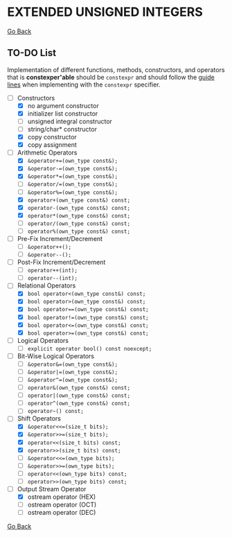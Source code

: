# **EXTENDED UNSIGNED INTEGERS**

[Go Back](../README.md)

## **TO-DO List**

Implementation of different functions, methods, constructors, and operators that is **constexper'able**
should be `constexpr` and should follow the [guide lines](https://en.cppreference.com/w/cpp/language/constexpr)
when implementing with the `constexpr` specifier.

- [ ] Constructors
    - [X] no argument constructor
    - [X] initializer list constructor
    - [ ] unsigned integral constructor
    - [ ] string/char* constructor
    - [X] copy constructor
    - [X] copy assignment

- [ ] Arithmetic Operators
    - [X] `&operator+=(own_type const&);`
    - [X] `&operator-=(own_type const&);`
    - [X] `&operator*=(own_type const&);`
    - [ ] `&operator/=(own_type const&);`
    - [ ] `&operator%=(own_type const&);`
    - [X] `operator+(own_type const&) const;`
    - [X] `operator-(own_type const&) const;`
    - [X] `operator*(own_type const&) const;`
    - [ ] `operator/(own_type const&) const;`
    - [ ] `operator%(own_type const&) const;`

- [ ] Pre-Fix Increment/Decrement
    - [ ] `&operator++();`
    - [ ] `&operator--();`

- [ ] Post-Fix Increment/Decrement
    - [ ] `operator++(int);`
    - [ ] `operator--(int);`

- [ ] Relational Operators
    - [X] `bool operator<(own_type const&) const;`
    - [X] `bool operator>(own_type const&) const;`
    - [X] `bool operator==(own_type const&) const;`
    - [X] `bool operator!=(own_type const&) const;`
    - [X] `bool operator<=(own_type const&) const;`
    - [X] `bool operator>=(own_type const&) const;`

- [ ] Logical Operators
    - [ ] `explicit operator bool() const noexcept;`

- [ ] Bit-Wise Logical Operators
    - [ ] `&operator&=(own_type const&);`
    - [ ] `&operator|=(own_type const&);`
    - [ ] `&operator^=(own_type const&);`
    - [ ] `operator&(own_type const&) const;`
    - [ ] `operator|(own_type const&) const;`
    - [ ] `operator^(own_type const&) const;`
    - [ ] `operator~() const;`

- [ ] Shift Operators
    - [X] `&operator<<=(size_t bits);`
    - [X] `&operator>>=(size_t bits);`
    - [X] `operator<<(size_t bits) const;`
    - [X] `operator>>(size_t bits) const;`
    - [ ] `&operator<<=(own_type bits);`
    - [ ] `&operator>>=(own_type bits);`
    - [ ] `operator<<(own_type bits) const;`
    - [ ] `operator>>(own_type bits) const;`

- [ ] Output Stream Operator
    - [X] ostream operator (HEX)
    - [ ] ostream operator (OCT)
    - [ ] ostream operator (DEC)

[Go Back](../README.md)